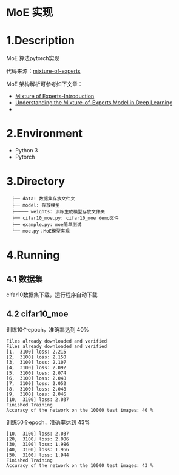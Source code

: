 # MoE 实现

# 1.Description

MoE 算法pytorch实现

代码来源：[mixture-of-experts](https://github.com/davidmrau/mixture-of-experts)

MoE 架构解析可参考如下文章：

- [Mixture of Experts-Introduction](https://abdulkaderhelwan.medium.com/mixture-of-experts-introduction-39f244a4ff05)
- [Understanding the Mixture-of-Experts Model in Deep Learning](https://medium.com/@jain.sm/understanding-the-mixture-of-experts-model-in-deep-learning-71d2e20650ac)
- 

# 2.Environment

- Python 3
- Pytorch

# 3.Directory

```shell
  ├── data: 数据集存放文件夹
  ├── model: 存放模型
  ├───── weights: 训练生成模型存放文件夹
  ├── cifar10_moe.py: cifar10_moe demo文件
  ├── example.py: moe简单测试
  └── moe.py：MoE模型实现
```

# 4.Running

## 4.1 数据集

cifar10数据集下载，运行程序自动下载

## 4.2 cifar10_moe

训练10个epoch，准确率达到 40%

```shell
Files already downloaded and verified
Files already downloaded and verified
[1,  3100] loss: 2.215
[2,  3100] loss: 2.150
[3,  3100] loss: 2.107
[4,  3100] loss: 2.092
[5,  3100] loss: 2.074
[6,  3100] loss: 2.048
[7,  3100] loss: 2.052
[8,  3100] loss: 2.048
[9,  3100] loss: 2.046
[10,  3100] loss: 2.037
Finished Training
Accuracy of the network on the 10000 test images: 40 %
```

训练50个epoch，准确率达到 43%

``` shell
[10,  3100] loss: 2.037
[20,  3100] loss: 2.006
[30,  3100] loss: 1.986
[40,  3100] loss: 1.966
[50,  3100] loss: 1.944
Finished Training
Accuracy of the network on the 10000 test images: 43 %
```
